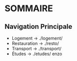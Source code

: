 # SOMMAIRE

## Navigation Principale
- Logement → ./logement/
- Restauration → ./resto/
- Transport → ./transport/
- Études → ./etudes/
enzo

